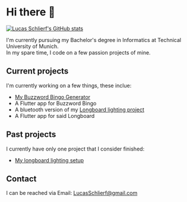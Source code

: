 # Hi there 👋

[![Lucas Schlierf's GitHub stats](https://github-readme-stats.vercel.app/api?username=LSchlierf&count_private=true&show_icons=true&theme=github_dark)](https://github.com/anuraghazra/github-readme-stats)

I'm currently pursuing my Bachelor's degree in Informatics at Technical University of Munich.  
In my spare time, I code on a few passion projects of mine.

## Current projects

I'm currently working on a few things, these inclue:

- [My Buzzword Bingo Generator](https://github.com/LSchlierf/Bingo)
- A Flutter app for Buzzword Bingo
- A bluetooth version of my [Longboard lighting project](https://github.com/LSchlierf/Glowboard)
- A Flutter app for said Longboard

## Past projects

I currently have only one project that I consider finished:

- [My longboard lighting setup](https://github.com/LSchlierf/Glowboard)

## Contact

I can be reached via Email: [LucasSchlierf@gmail.com](mailto:LucasSchlierf@gmail.com)

<!--
**LSchlierf/LSchlierf** is a ✨ _special_ ✨ repository because its `README.md` (this file) appears on your GitHub profile.

Here are some ideas to get you started:

- 🔭 I’m currently working on ...
- 🌱 I’m currently learning ...
- 👯 I’m looking to collaborate on ...
- 🤔 I’m looking for help with ...
- 💬 Ask me about ...
- 📫 How to reach me: ...
- 😄 Pronouns: ...
- ⚡ Fun fact: ...
-->
